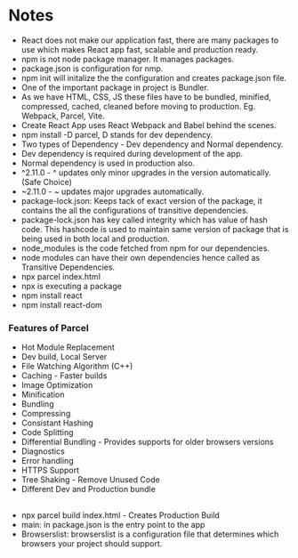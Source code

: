 # Notes
- React does not make our application fast, there are many packages to use which makes React app fast, scalable and production ready.
- npm is not node package manager. It manages packages.
- package.json is configuration for nmp.
- npm init will initalize the the configuration and creates package.json file.
- One of the important package in project is Bundler.
- As we have HTML, CSS, JS these files have to be bundled, minified, compressed, cached, cleaned before moving to production. Eg. Webpack, Parcel, Vite.
- Create React App uses React Webpack and Babel behind the scenes.
- npm install -D parcel, D stands for dev dependency.
- Two types of Dependency - Dev dependency and Normal dependency.
- Dev dependency is required during development of the app.
- Normal dependency is used in production also.
- ^2.11.0 - ^ updates only minor upgrades in the version automatically. (Safe Choice)
- ~2.11.0 - ~ updates major upgrades automatically.
- package-lock.json: Keeps tack of exact version of the package, it contains the all the configurations of transitive dependencies. 
- package-lock.json has key called integrity which has value of hash code. This hashcode is used to maintain same version of package that is being used in both local and production.
- node_modules is the code fetched from npm for our dependencies.
- node modules can have their own dependencies hence called as Transitive Dependencies.
- npx parcel index.html
- npx is executing a package
- npm install react
- npm install react-dom
### Features of Parcel
- Hot Module Replacement
- Dev build, Local Server
- File Watching Algorithm (C++)
- Caching - Faster builds
- Image Optimization
- Minification
- Bundling
- Compressing
- Consistant Hashing
- Code Splitting
- Differential Bundling - Provides supports for older browsers versions
- Diagnostics
- Error handling
- HTTPS Support
- Tree Shaking - Remove Unused Code
- Different Dev and Production bundle
##
- npx parcel build index.html - Creates Production Build
- main: in package.json is the entry point to the app
- Browserslist: browserslist is a configuration file that determines which browsers your project should support.